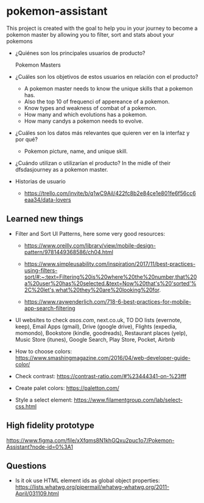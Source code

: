 # pokemon-assistant
This project is created with the goal to help you in your journey to become a pokemon master by allowing you to filter, sort and stats about your pokemons


* ¿Quiénes son los principales usuarios de producto?
  
  Pokemon Masters

* ¿Cuáles son los objetivos de estos usuarios en relación con el producto?
  - A pokemon master needs to know the unique skills that a pokemon has.
  - Also the top 10 of frequenci of appereance of a pokemon.
  - Know types and weakness of combat of a pokemon.
  - How many and which evolutions has a pokemon.
  - How many candys a pokemon needs to evolve.
  
* ¿Cuáles son los datos más relevantes que quieren ver en la interfaz y por qué?
  - Pokemon picture, name, and unique skill.
* ¿Cuándo utilizan o utilizarían el producto?
  In the midle of their dfsdasjourney as a pokemon master.
* Historias de usuario
  - https://trello.com/invite/b/q1wC9Ail/422fc8b2e84ce1e801fe6f56cc6eaa34/data-lovers
  
## Learned new things
- Filter and Sort UI Patterns, here some very good resources:

  - https://www.oreilly.com/library/view/mobile-design-pattern/9781449368586/ch04.html
  
  - https://www.simpleusability.com/inspiration/2017/11/best-practices-using-filters-sort/#:~:text=Filtering%20is%20where%20the%20number,that%20a%20user%20has%20selected.&text=Now%20that's%20'sorted'%2C%20let's,what%20they%20are%20looking%20for.
  
  - https://www.raywenderlich.com/718-6-best-practices-for-mobile-app-search-filtering
  
- UI websites to check *asos.com*, next.co.uk, TO DO lists (evernote, keep), Email Apps (gmail), Drive (google drive), Flights (expedia, momondo), Bookstore (kindle, goodreads), Restaurant places (yelp), Music Store (itunes), Google Search, Play Store, Pocket, Airbnb
- How to choose colors: https://www.smashingmagazine.com/2016/04/web-developer-guide-color/
- Check contrast: https://contrast-ratio.com/#%23444341-on-%23fff
- Create palet colors: https://paletton.com/
- Style a select element: https://www.filamentgroup.com/lab/select-css.html

## High fidelity prototype
https://www.figma.com/file/xXfqms8N1khGQxu2puc1o7/Pokemon-Assistant?node-id=0%3A1

## Questions
- Is it ok use HTML element ids as global object properties: https://lists.whatwg.org/pipermail/whatwg-whatwg.org/2011-April/031109.html

  
